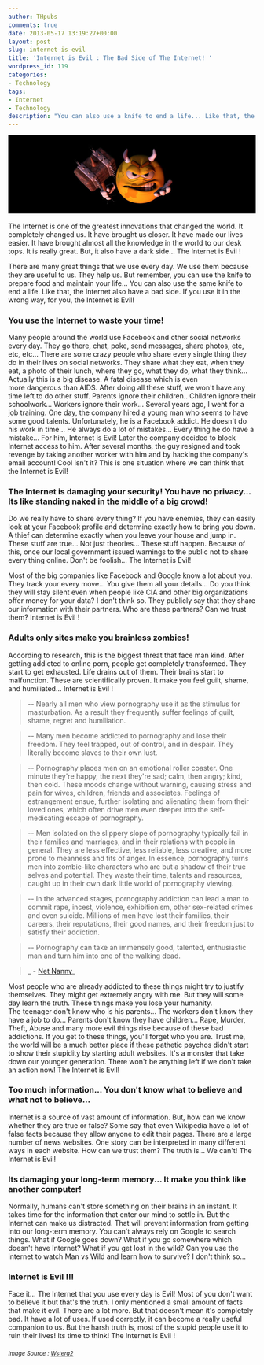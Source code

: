 ```yaml
---
author: THpubs
comments: true
date: 2013-05-17 13:19:27+00:00
layout: post
slug: internet-is-evil
title: 'Internet is Evil : The Bad Side of The Internet! '
wordpress_id: 119
categories:
- Technology
tags:
- Internet
- Technology
description: "You can also use a knife to end a life... Like that, the Internet also have a bad side. If you use it in the wrong way, for you, the Internet is Evil!"
---
```


![Evil Internet](/images/post-images/2013/05/evil-internet.jpg "Evil Internet")

The Internet is one of the greatest innovations that changed the world. It completely changed us. It have brought us closer. It have made our lives easier. It have brought almost all the knowledge in the world to our desk tops. It is really great. But, it also have a dark side... The Internet is Evil !

<!-- more -->

There are many great things that we use every day. We use them because they are useful to us. They help us. But remember, you can use the knife to prepare food and maintain your life... You can also use the same knife to end a life. Like that, the Internet also have a bad side. If you use it in the wrong way, for you, the Internet is Evil!


### You use the Internet to waste your time!


Many people around the world use Facebook and other social networks every day. They go there, chat, poke, send messages, share photos, etc, etc, etc... There are some crazy people who share every single thing they do in their lives on social networks. They share what they eat, when they eat, a photo of their lunch, where they go, what they do, what they think... Actually this is a big disease. A fatal disease which is even more dangerous than AIDS. After doing all these stuff, we won't have any time left to do other stuff. Parents ignore their children.. Children ignore their schoolwork... Workers ignore their work... Several years ago, I went for a job training. One day, the company hired a young man who seems to have some good talents. Unfortunately, he is a Facebook addict. He doesn't do his work in time... He always do a lot of mistakes... Every thing he do have a mistake... For him, Internet is Evil! Later the company decided to block Internet access to him. After several months, the guy resigned and took revenge by taking another worker with him and by hacking the company's email account! Cool isn't it? This is one situation where we can think that the Internet is Evil!


### The Internet is damaging your security! You have no privacy... Its like standing naked in the middle of a big crowd!


Do we really have to share every thing? If you have enemies, they can easily look at your Facebook profile and determine exactly how to bring you down. A thief can determine exactly when you leave your house and jump in. These stuff are true... Not just theories... These stuff happen. Because of this, once our local government issued warnings to the public not to share every thing online. Don't be foolish... The Internet is Evil!

Most of the big companies like Facebook and Google know a lot about you. They track your every move... You give them all your details... Do you think they will stay silent even when people like CIA and other big organizations offer money for your data? I don't think so. They publicly say that they share our information with their partners. Who are these partners? Can we trust them? Internet is Evil !


### Adults only sites make you brainless zombies!


According to research, this is the biggest threat that face man kind. After getting addicted to online porn, people get completely transformed. They start to get exhausted. Life drains out of them. Their brains start to malfunction. These are scientifically proven. It make you feel guilt, shame, and humiliated... Internet is Evil !



>-- Nearly all men who view pornography use it as the stimulus for masturbation. As a result they frequently suffer feelings of guilt, shame, regret and humiliation.
> 
	
>-- Many men become addicted to pornography and lose their freedom. They feel trapped, out of control, and in despair. They literally become slaves to their own lust.
> 
	
>-- Pornography places men on an emotional roller coaster. One minute they're happy, the next they're sad; calm, then angry; kind, then cold. These moods change without warning, causing stress and pain for wives, children, friends and associates. Feelings of estrangement ensue, further isolating and alienating them from their loved ones, which often drive men even deeper into the self-medicating escape of pornography.
> 
	
>-- Men isolated on the slippery slope of pornography typically fail in their families and marriages, and in their relations with people in general. They are less effective, less reliable, less creative, and more prone to meanness and fits of anger. In essence, pornography turns men into zombie-like characters who are but a shadow of their true selves and potential. They waste their time, talents and resources, caught up in their own dark little world of pornography viewing.
> 
	
>-- In the advanced stages, pornography addiction can lead a man to commit rape, incest, violence, exhibitionism, other sex-related crimes and even suicide. Millions of men have lost their families, their careers, their reputations, their good names, and their freedom just to satisfy their addiction.
> 
	
>-- Pornography can take an immensely good, talented, enthusiastic man and turn him into one of the walking dead.
> 


> 
> _ - [Net Nanny](http://www.netnanny.com/learn_center/article/153)_
> 
> 



Most people who are already addicted to these things might try to justify themselves. They might get extremely angry with me. But they will some day learn the truth. These things make you lose your humanity. The teenager don't know who is his parents... The workers don't know they have a job to do... Parents don't know they have children... Rape, Murder, Theft, Abuse and many more evil things rise because of these bad addictions. If you get to these things, you'll forget who you are. Trust me, the world will be a much better place if these pathetic psychos didn't start to show their stupidity by starting adult websites. It's a monster that take down our younger generation. There won't be anything left if we don't take an action now! The Internet is Evil!


### Too much information... You don't know what to believe and what not to believe...


Internet is a source of vast amount of information. But, how can we know whether they are true or false? Some say that even Wikipedia have a lot of false facts because they allow anyone to edit their pages. There are a large number of news websites. One story can be interpreted in many different ways in each website. How can we trust them? The truth is... We can't! The Internet is Evil!


### Its damaging your long-term memory... It make you think like another computer!


Normally, humans can't store something on their brains in an instant. It takes time for the information that enter our mind to settle in. But the Internet can make us distracted. That will prevent information from getting into our long-term memory. You can't always rely on Google to search things. What if Google goes down? What if you go somewhere which doesn't have Internet? What if you get lost in the wild? Can you use the internet to watch Man vs Wild and learn how to survive? I don't think so...






### Internet is Evil !!!


Face it... The Internet that you use every day is Evil! Most of you don't want to believe it but that's the truth. I only mentioned a small amount of facts that make it evil. There are a lot more. But that doesn't mean it's completely bad. It have a lot of uses. If used correctly, it can become a really useful companion to us. But the harsh truth is, most of the stupid people use it to ruin their lives! Its time to think! The Internet is Evil !


<sub>*Image Source : [Wstera2](http://www.flickr.com/photos/sully_aka__wstera2/1408158960/)*</sub>